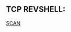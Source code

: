 ## TCP REVSHELL:
[SCAN](https://www.virustotal.com/gui/file/5aa9fdaee5f02e30f91127ddc423fcdf40d84f2d65081ea29df857a41998783c?nocache=1)

